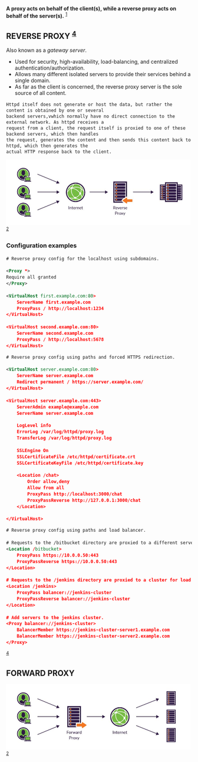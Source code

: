 
**A proxy acts on behalf of the client(s), while a reverse proxy acts on behalf of the server(s).** <sup>[1]</sup> 

## REVERSE PROXY <sup>[4]</sup> 

Also known as a *gateway server*.

- Used for security, high-availability, load-balancing, and centralized authentication/authorization.
- Allows many different isolated servers to provide their services behind a single domain.
- As far as the client is concerned, the reverse proxy server is the sole source of all content.

```
Httpd itself does not generate or host the data, but rather the content is obtained by one or several
backend servers,vwhich normally have no direct connection to the external network. As httpd receives a
request from a client, the request itself is proxied to one of these backend servers, which then handles
the request, generates the content and then sends this content back to httpd, which then generates the
actual HTTP response back to the client.
```

<img src="/images/reverse-proxy.jpg" width="500"/> <sup>[2]</sup>

### Configuration examples

```xml
# Reverse proxy config for the localhost using subdomains.

<Proxy *>
Require all granted
</Proxy>

<VirtualHost first.example.com:80>
    ServerName first.example.com
    ProxyPass / http://localhost:1234
</VirtualHost>

<VirtualHost second.example.com:80>
    ServerName second.example.com
    ProxyPass / http://localhost:5678
</VirtualHost>
```

```xml
# Reverse proxy config using paths and forced HTTPS redirection.

<VirtualHost server.example.com:80>
    ServerName server.example.com
    Redirect permanent / https://server.example.com/
</VirtualHost>

<VirtualHost server.example.com:443>
    ServerAdmin example@example.com
    ServerName server.example.com

    LogLevel info
    ErrorLog /var/log/httpd/proxy.log
    TransferLog /var/log/httpd/proxy.log

    SSLEngine On
    SSLCertificateFile /etc/httpd/certificate.crt
    SSLCertificateKeyFile /etc/httpd/certificate.key

    <Location /chat>
        Order allow,deny
        Allow from all
        ProxyPass http://localhost:3000/chat
        ProxyPassReverse http://127.0.0.1:3000/chat
    </Location>

</VirtualHost>
```

```xml
# Reverse proxy config using paths and load balancer.

# Requests to the /bitbucket directory are proxied to a different server.
<Location /bitbucket>
    ProxyPass https://10.0.0.50:443
    ProxyPassReverse https://10.0.0.50:443
</Location>

# Requests to the /jenkins directory are proxied to a cluster for load balancing.
<Location /jenkins>
    ProxyPass balancer://jenkins-cluster
    ProxyPassReverse balancer://jenkins-cluster
</Location>

# Add servers to the jenkins cluster.
<Proxy balancer://jenkins-cluster>
    BalancerMember https://jenkins-cluster-server1.example.com
    BalancerMember https://jenkins-cluster-server2.example.com
</Proxy>
```  
<sup>[4]</sup> 


## FORWARD PROXY

<img src="/images/forward-proxy.jpg" width="500"/> <sup>[2]</sup>

[1]: https://en.wikipedia.org/wiki/Reverse_proxy  
[2]: https://www.imperva.com/learn/performance/reverse-proxy/  
[3]: https://www.jscape.com/blog/bid/87783/forward-proxy-vs-reverse-proxy  
[4]: https://httpd.apache.org/docs/2.4/howto/reverse_proxy.html  
